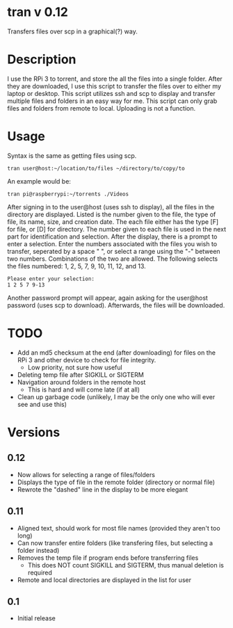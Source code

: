 # tran v 0.12
Transfers files over scp in a graphical(?) way.

# Description

I use the RPi 3 to torrent, and store the all the files into a single folder. After they are downloaded, I use this script to transfer the files over to either my laptop or desktop. This script utilizes ssh and scp to display and transfer multiple files and folders in an easy way for me. This script can only grab files and folders from remote to local. Uploading is not a function.

# Usage

Syntax is the same as getting files using scp.
```
tran user@host:~/location/to/files ~/directory/to/copy/to
```
An example would be:
```
tran pi@raspberrypi:~/torrents ./Videos
```
After signing in to the user@host (uses ssh to display), all the files in the directory are displayed. Listed is the number given to the file, the type of file, its name, size, and creation date.
The each file either has the type [F] for file, or [D] for directory. The number given to each file is used in the next part for identification and selection.
After the display, there is a prompt to enter a selection.
Enter the numbers associated with the files you wish to transfer, seperated by a space " ", or select a range using the "-" between two numbers. Combinations of the two are allowed.
The following selects the files numbered: 1, 2, 5, 7, 9, 10, 11, 12, and 13.
```
Please enter your selection:
1 2 5 7 9-13
```
Another password prompt will appear, again asking for the user@host password (uses scp to download).
Afterwards, the files will be downloaded.

# TODO

- Add an md5 checksum at the end (after downloading) for files on the RPi 3 and other device to check for file integrity.
	- Low priority, not sure how useful
- Deleting temp file after SIGKILL or SIGTERM
- Navigation around folders in the remote host
	- This is hard and will come late (if at all)
- Clean up garbage code (unlikely, I may be the only one who will ever see and use this)

# Versions

## 0.12

- Now allows for selecting a range of files/folders
- Displays the type of file in the remote folder (directory or normal file)
- Rewrote the "dashed" line in the display to be more elegant

## 0.11

- Aligned text, should work for most file names (provided they aren't too long)
- Can now transfer entire folders (like transfering files, but selecting a folder instead)
- Removes the temp file if program ends before transferring files
	- This does NOT count SIGKILL and SIGTERM, thus manual deletion is required
- Remote and local directories are displayed in the list for user

## 0.1

- Initial release
